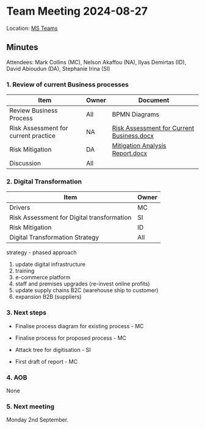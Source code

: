 # Team Meeting 2024-08-27

Location: [MS Teams](https://teams.microsoft.com/l/meetup-join/19%3ameeting_OGUyNmRmYTEtOWU1OC00NDAxLWFmNjAtMWZjMDQxYTg3Yjhj%40thread.v2/0?context=%7b%22Tid%22%3a%22a129f8cb-49b0-4d6b-8d79-889050da9198%22%2c%22Oid%22%3a%228643eddd-7971-4174-9ef3-effbd5d38148%22%7d)
## Minutes

Attendees: Mark Collins (MC), Nelson Akaffou (NA), Ilyas Demirtas (ID), David Abioudun (DA), Stephanie Irina (SI)

### 1. Review of current Business processes

| Item                                 | Owner | Document                                                                                                                                                                          |
| ------------------------------------ | ----- | --------------------------------------------------------------------------------------------------------------------------------------------------------------------------------- |
| Review Business Process              | All   | BPMN Diagrams                                                                                                                                                                     |
| Risk Assessment for current practice | NA    | [Risk Assessment for Current Business.docx](https://essexuniversity-my.sharepoint.com/:w:/g/personal/na24212_essex_ac_uk/EV3QFngSs3JJvVV8af3DPpQBbzmymVlKCfA2Oz-SJVD-7w?e=SKMAUd) |
| Risk Mitigation                      | DA    | [Mitigation Analysis Report.docx](https://essexuniversity-my.sharepoint.com/:w:/g/personal/da24359_essex_ac_uk/ESBxlon6N6BJlIF_o62DtvUBsSPa7JrAtRVRlSDkku19MA?e=a8EYKA)           |
| Discussion                           | All   |                                                                                                                                                                                   |

### 2. Digital Transformation

| Item                                       | Owner |
| ------------------------------------------ | ----- |
| Drivers                                    | MC    |
| Risk Assessment for Digital transformation | SI    |
| Risk Mitigation                            | ID    |
| Digital Transformation Strategy            | All   |
strategy - 
phased approach
1. update digital infrastructure
2. training
3. e-commerce platform
4. staff and premises upgrades (re-invest online profits)
5. update supply chains B2C (warehouse ship to customer)
6. expansion B2B (suppliers)
### 3. Next steps

- Finalise process diagram for existing process - MC

- Finalise process for proposed process - MC

- Attack tree for digitisation - SI

- First draft of report - MC

### 4. AOB

None

### 5. Next meeting

Monday 2nd September. 
